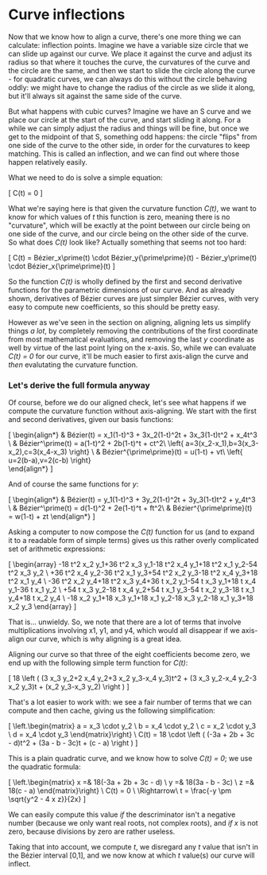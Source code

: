 # Curve inflections

Now that we know how to align a curve, there's one more thing we can calculate: inflection points. Imagine we have a variable size circle that we can slide up against our curve. We place it against the curve and adjust its radius so that where it touches the curve, the curvatures of the curve and the circle are the same, and then we start to slide the circle along the curve - for quadratic curves, we can always do this without the circle behaving oddly: we might have to change the radius of the circle as we slide it along, but it'll always sit against the same side of the curve.

But what happens with cubic curves? Imagine we have an S curve and we place our circle at the start of the curve, and start sliding it along. For a while we can simply adjust the radius and things will be fine, but once we get to the midpoint of that S, something odd happens: the circle "flips" from one side of the curve to the other side, in order for the curvatures to keep matching. This is called an inflection, and we can find out where those happen relatively easily.

What we need to do is solve a simple equation:

\[
  C(t) = 0
\]

What we're saying here is that given the curvature function *C(t)*, we want to know for which values of *t* this function is zero, meaning there is no "curvature", which will be exactly at the point between our circle being on one side of the curve, and our circle being on the other side of the curve. So what does *C(t)* look like? Actually something that seems not too hard:

\[
  C(t) = Bézier_x\prime(t) \cdot Bézier_y{\prime\prime}(t) - Bézier_y\prime(t) \cdot Bézier_x{\prime\prime}(t)
\]

So the function *C(t)* is wholly defined by the first and second derivative functions for the parametric dimensions of our curve. And as already shown, derivatives of Bézier curves are just simpler Bézier curves, with very easy to compute new coefficients, so this should be pretty easy.

However as we've seen in the section on aligning, aligning lets us simplify things *a lot*, by completely removing the contributions of the first coordinate from most mathematical evaluations, and removing the last *y* coordinate as well by virtue of the last point lying on the x-axis. So, while we can evaluate *C(t) = 0* for our curve, it'll be much easier to first axis-align the curve and *then* evalutating the curvature function.

<div className="note">

### Let's derive the full formula anyway

Of course, before we do our aligned check, let's see what happens if we compute the curvature function without axis-aligning. We start with the first and second derivatives, given our basis functions:

\[
\begin{align*}
  & Bézier(t) = x_1(1-t)^3 + 3x_2(1-t)^2t + 3x_3(1-t)t^2 + x_4t^3 \\
  & Bézier^\prime(t) = a(1-t)^2 + 2b(1-t)^t + ct^2\  \left\{ a=3(x_2-x_1),b=3(x_3-x_2),c=3(x_4-x_3) \right\} \\
  & Bézier^{\prime\prime}(t) = u(1-t) + vt\ \left\{ u=2(b-a),v=2(c-b) \right\}\
\end{align*}
\]

And of course the same functions for *y*:

\[
\begin{align*}
  & Bézier(t) = y_1(1-t)^3 + 3y_2(1-t)^2t + 3y_3(1-t)t^2 + y_4t^3 \\
  & Bézier^\prime(t) = d(1-t)^2 + 2e(1-t)^t + ft^2\\
  & Bézier^{\prime\prime}(t) = w(1-t) + zt
\end{align*}
\]

Asking a computer to now compose the *C(t)* function for us (and to expand it to a readable form of simple terms) gives us this rather overly complicated set of arithmetic expressions:

\[
\begin{array}
  -18 t^2 x_2 y_1+36 t^2 x_3 y_1-18 t^2 x_4 y_1+18 t^2 x_1 y_2-54 t^2 x_3 y_2 \\
  +36 t^2 x_4 y_2-36 t^2 x_1 y_3+54 t^2 x_2 y_3-18 t^2 x_4 y_3+18 t^2 x_1 y_4 \\
  -36 t^2 x_2 y_4+18 t^2 x_3 y_4+36 t x_2 y_1-54 t x_3 y_1+18 t x_4 y_1-36 t x_1 y_2 \\
  +54 t x_3 y_2-18 t x_4 y_2+54 t x_1 y_3-54 t x_2 y_3-18 t x_1 y_4+18 t x_2 y_4 \\
  -18 x_2 y_1+18 x_3 y_1+18 x_1 y_2-18 x_3 y_2-18 x_1 y_3+18 x_2 y_3
\end{array}
\]

That is... unwieldy. So, we note that there are a lot of terms that involve multiplications involving x1, y1, and y4, which would all disappear if we axis-align our curve, which is why aligning is a great idea.

</div>

Aligning our curve so that three of the eight coefficients become zero, we end up with the following simple term function for *C(t)*:

\[
  18 \left ( (3 x_3 y_2+2 x_4 y_2+3 x_2 y_3-x_4 y_3)t^2 + (3 x_3 y_2-x_4 y_2-3 x_2 y_3)t + (x_2 y_3-x_3 y_2) \right )
\]

That's a lot easier to work with: we see a fair number of terms that we can compute and then cache, giving us the following simplification:

\[
  \left.\begin{matrix}
    a = x_3 \cdot y_2 \\
    b = x_4 \cdot y_2 \\
    c = x_2 \cdot y_3 \\
    d = x_4 \cdot y_3
  \end{matrix}\right\}
  \ C(t) = 18 \cdot \left ( (-3a + 2b + 3c - d)t^2 + (3a - b - 3c)t + (c - a) \right )
\]

This is a plain quadratic curve, and we know how to solve *C(t) = 0*; we use the quadratic formula:

\[
  \left.\begin{matrix}
    x =& 18(-3a + 2b + 3c - d) \\
    y =& 18(3a - b - 3c) \\
    z =& 18(c - a)
  \end{matrix}\right\}
  \ C(t) = 0 \ \Rightarrow\ t = \frac{-y \pm \sqrt{y^2 - 4 x z}}{2x}
\]

We can easily compute this value *if* the descriminator isn't a negative number (because we only want real roots, not complex roots), and *if* *x* is not zero, because divisions by zero are rather useless.

Taking that into account, we compute *t*, we disregard any *t* value that isn't in the Bézier interval [0,1], and we now know at which *t* value(s) our curve will inflect.

<Graphic title="Finding cubic Bézier curve inflections" setup={this.setupCubic} draw={this.draw}/>
